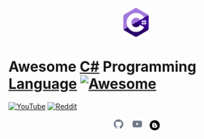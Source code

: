 <p align="center"><a href="https://dotnet.microsoft.com/languages/csharp">
  <img width="10%" src="https://github.com/cybersecurity-dev/cybersecurity-dev/blob/main/assets/CSharp.svg" />
</a></p>

# Awesome [C#](https://en.wikipedia.org/wiki/C_Sharp_(programming_language)) Programming [Language](https://www.reddit.com/r/CSharpBeginners/) [![Awesome](https://awesome.re/badge.svg)](https://awesome.re) 
[![YouTube](https://img.shields.io/badge/YouTube-%23FF0000.svg?style=for-the-badge&logo=YouTube&logoColor=white)](https://youtube.com/playlist?list=PL9V4Zu3RroiWunx1SLqqxg3r-GPrNepeX&si=UaBDdIUmwsR9mgK8) [![Reddit](https://img.shields.io/badge/Reddit-FF4500?style=for-the-badge&logo=reddit&logoColor=white)](https://www.reddit.com/r/csharp/)

<p align="center">
    <a href="https://github.com/cybersecurity-dev/"><img height="25" src="https://github.com/cybersecurity-dev/cybersecurity-dev/blob/main/assets/github.svg" alt="GitHub"></a>
    &nbsp;
    <a href="https://www.youtube.com/@CyberThreatDefence"><img height="25" src="https://github.com/cybersecurity-dev/cybersecurity-dev/blob/main/assets/youtube.svg" alt="YouTube"></a>
    &nbsp;
    <a href="https://cyberthreatdefence.com/my_awesome_lists"><img height="20" src="https://github.com/cybersecurity-dev/cybersecurity-dev/blob/main/assets/blog.svg" alt="My Awesome Lists"></a>
</p>
